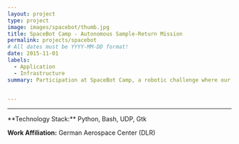 ```yaml
---
layout: project
type: project
image: images/spacebot/thumb.jpg
title: SpaceBot Camp - Autonomous Sample-Return Mission
permalink: projects/spacebot
# All dates must be YYYY-MM-DD format!
date: 2015-11-01
labels:
  - Application
  - Infrastructure
summary: Participation at SpaceBot Camp, a robotic challenge where our rover autonomously explored, searched and returned objects in unknown, unstructred terrain.


---
```


<!--<a href="https://raw.githubusercontent.com/SebastianRiedel/sebastianriedel.github.io/master/images/logview/logview.png" class="ui large right floated rounded image">
  <img src="../images/template_thumb.jpg">
</a>

Infrastructure to monitor robot state and system health over a delayed and uni-directional communication link.

This should be a one or two sentence introduction to what the project is about and what the goal was. A bit more would be good for better formatting and that the next headline is full width. I can even add a third sentence so which explain why this is important or what I gained from this project in terms of lessons learned or what I found interesting about it.

### Accomplishments, Highlights, Responsibilities
- bullet one
- bullet two
- bullet three

### References, Further Material
- [1] Guerin, Kelleher R., Sebastian D. Riedel, Jonathan Bohren, and Gregory D. Hager. <a href="https://ieeexplore.ieee.org/abstract/document/6942739">"Adjutant: A framework for flexible human-machine collaborative systems."</a> In 2014 IEEE/RSJ International Conference on Intelligent Robots and Systems, pp. 1392-1399. IEEE, 2014.
- [2] bullet two
-->

<hr>
**Technology Stack:** Python, Bash, UDP, Gtk

**Work Affiliation:** German Aerospace Center (DLR)
